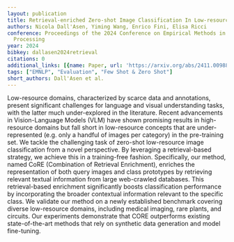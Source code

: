 ```yaml
---
layout: publication
title: Retrieval-enriched Zero-shot Image Classification In Low-resource Domains
authors: Nicola Dall'Asen, Yiming Wang, Enrico Fini, Elisa Ricci
conference: Proceedings of the 2024 Conference on Empirical Methods in Natural Language
  Processing
year: 2024
bibkey: dallasen2024retrieval
citations: 0
additional_links: [{name: Paper, url: 'https://arxiv.org/abs/2411.00988'}]
tags: ["EMNLP", "Evaluation", "Few Shot & Zero Shot"]
short_authors: Dall'Asen et al.
---
```

Low-resource domains, characterized by scarce data and annotations, present
significant challenges for language and visual understanding tasks, with the
latter much under-explored in the literature. Recent advancements in
Vision-Language Models (VLM) have shown promising results in high-resource
domains but fall short in low-resource concepts that are under-represented
(e.g. only a handful of images per category) in the pre-training set. We tackle
the challenging task of zero-shot low-resource image classification from a
novel perspective. By leveraging a retrieval-based strategy, we achieve this in
a training-free fashion. Specifically, our method, named CoRE (Combination of
Retrieval Enrichment), enriches the representation of both query images and
class prototypes by retrieving relevant textual information from large
web-crawled databases. This retrieval-based enrichment significantly boosts
classification performance by incorporating the broader contextual information
relevant to the specific class. We validate our method on a newly established
benchmark covering diverse low-resource domains, including medical imaging,
rare plants, and circuits. Our experiments demonstrate that CORE outperforms
existing state-of-the-art methods that rely on synthetic data generation and
model fine-tuning.